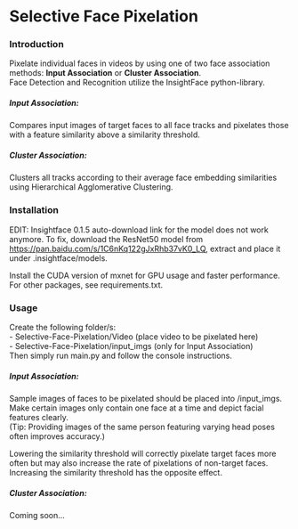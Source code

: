 # Selective Face Pixelation

### Introduction
Pixelate individual faces in videos by using one of two face association methods: **Input Association**
or **Cluster Association**.  
Face Detection and Recognition utilize the InsightFace python-library.
##### Input Association:
Compares input images of target faces to all face tracks and pixelates those with a feature similarity above 
a similarity threshold. 
##### Cluster Association:
Clusters all tracks according to their average face embedding similarities using 
Hierarchical Agglomerative Clustering.
### Installation
EDIT: Insightface 0.1.5 auto-download link for the model does not work anymore. 
To fix, download the ResNet50 model from https://pan.baidu.com/s/1C6nKq122gJxRhb37vK0_LQ, extract and place it under .insightface/models.

Install the CUDA version of mxnet for GPU usage and faster performance.  
For other packages, see requirements.txt.
### Usage
Create the following folder/s:  
    - Selective-Face-Pixelation/Video (place video to be pixelated here)    
    - Selective-Face-Pixelation/input_imgs (only for Input Association)     
Then simply run main.py and follow the console instructions.
##### Input Association:
Sample images of faces to be pixelated should be placed into /input_imgs. Make certain images only contain
one face at a time and depict facial features clearly.      
(Tip: Providing images of the same person featuring varying head poses often improves accuracy.)

Lowering the similarity threshold will correctly pixelate target faces more often but may also 
increase the rate of pixelations of non-target faces. Increasing the similarity threshold has the opposite 
effect.

##### Cluster Association:
Coming soon...
